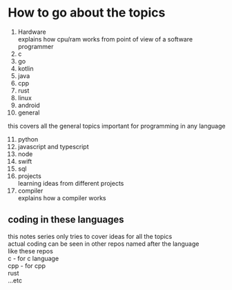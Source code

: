 # How to go about the topics

1. Hardware  
explains how cpu/ram works from point of view of a software programmer  
2. c
3. go
4. kotlin
5. java
6. cpp
7. rust
8. linux
9. android
10. general

this covers all the general topics important for programming in any language

11. python
12. javascript and typescript
13. node
14. swift
15. sql
16. projects  
learning ideas from different projects
17. compiler   
explains how a compiler works  

## coding in these languages

this notes series only tries to cover ideas for all the topics  
actual coding can be seen in other repos named after the language  
like these repos  
c - for c language  
cpp - for cpp  
rust  
...etc  